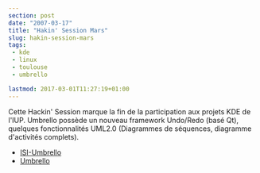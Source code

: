 ```yaml
---
section: post
date: "2007-03-17"
title: "Hakin' Session Mars"
slug: hakin-session-mars
tags:
 - kde
 - linux
 - toulouse
 - umbrello

lastmod: 2017-03-01T11:27:19+01:00
---
```


Cette Hackin' Session marque la fin de la participation aux projets KDE de l'IUP. Umbrello possède un nouveau framework Undo/Redo (basé Qt), quelques fonctionnalités UML2.0 (Diagrammes de séquences, diagramme d'activités complets).

  * [ISI-Umbrello](http://umbrello.tuxfamilly.org/)	
  * [Umbrello](http://uml.sf.net/)



